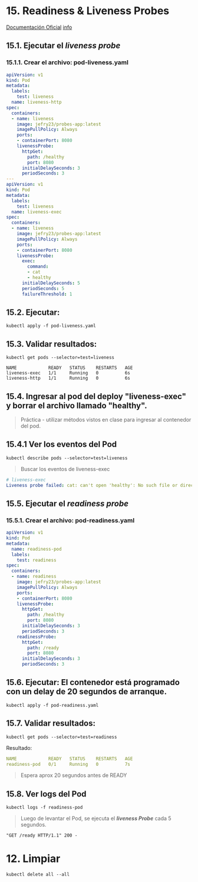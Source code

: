
# 15. Readiness & Liveness Probes
[Documentación Oficial](https://kubernetes.io/docs/tasks/configure-pod-container/configure-liveness-readiness-startup-probes/)
[info](https://medium.com/@AADota/kubernetes-liveness-and-readiness-probes-difference-1b659c369e17)

## 15.1. Ejecutar el ***liveness probe***

### 15.1.1. Crear el archivo: pod-liveness.yaml
```yaml
apiVersion: v1
kind: Pod
metadata:
  labels:
    test: liveness
  name: liveness-http
spec:
  containers:
  - name: liveness
    image: jefry23/probes-app:latest
    imagePullPolicy: Always
    ports:
    - containerPort: 8080
    livenessProbe:
      httpGet:
        path: /healthy
        port: 8080
      initialDelaySeconds: 3
      periodSeconds: 3
---
apiVersion: v1
kind: Pod
metadata:
  labels:
    test: liveness
  name: liveness-exec
spec:
  containers:
  - name: liveness
    image: jefry23/probes-app:latest
    imagePullPolicy: Always
    ports:
    - containerPort: 8080
    livenessProbe:
      exec:
        command:
        - cat
        - healthy
      initialDelaySeconds: 5
      periodSeconds: 5
      failureThreshold: 1

```

## 15.2. Ejecutar:
```vim
kubectl apply -f pod-liveness.yaml
```
## 15.3. Validar resultados:
```vim
kubectl get pods --selector=test=liveness
```
```vim
NAME            READY   STATUS    RESTARTS   AGE
liveness-exec   1/1     Running   0          6s
liveness-http   1/1     Running   0          6s
```

## 15.4. Ingresar al pod del deploy "liveness-exec" y borrar el archivo llamado "healthy".
> Práctica - utilizar métodos vistos en clase para ingresar al contenedor del pod.



## 15.4.1 Ver los eventos del Pod
```vim
kubectl describe pods --selector=test=liveness
```
> Buscar los eventos de liveness-exec
```yaml
# liveness-exec
Liveness probe failed: cat: can't open 'healthy': No such file or directory
```

## 15.5. Ejecutar el ***readiness probe***

### 15.5.1. Crear el archivo: pod-readiness.yaml

```yaml
apiVersion: v1
kind: Pod
metadata:
  name: readiness-pod
  labels:
    test: readiness
spec:
  containers:
  - name: readiness
    image: jefry23/probes-app:latest
    imagePullPolicy: Always
    ports:
    - containerPort: 8080
    livenessProbe:
      httpGet:
        path: /healthy
        port: 8080
      initialDelaySeconds: 3
      periodSeconds: 3
    readinessProbe:
      httpGet:
        path: /ready
        port: 8080
      initialDelaySeconds: 3
      periodSeconds: 3

```
## 15.6. Ejecutar: El contenedor está programado con un delay de 20 segundos de arranque.
```vim
kubectl apply -f pod-readiness.yaml
```
## 15.7. Validar resultados:

```vim
kubectl get pods --selector=test=readiness
```
Resultado:
```yaml
NAME            READY   STATUS    RESTARTS   AGE
readiness-pod   0/1     Running   0          7s
```
> Espera aprox 20 segundos antes de READY

## 15.8. Ver logs del Pod
```vim
kubectl logs -f readiness-pod
```
> Luego de levantar el Pod, se ejecuta el ***liveness Probe*** cada 5 segundos.
~~~~
"GET /ready HTTP/1.1" 200 -
~~~~

# 12. Limpiar
```vim
kubectl delete all --all
```
